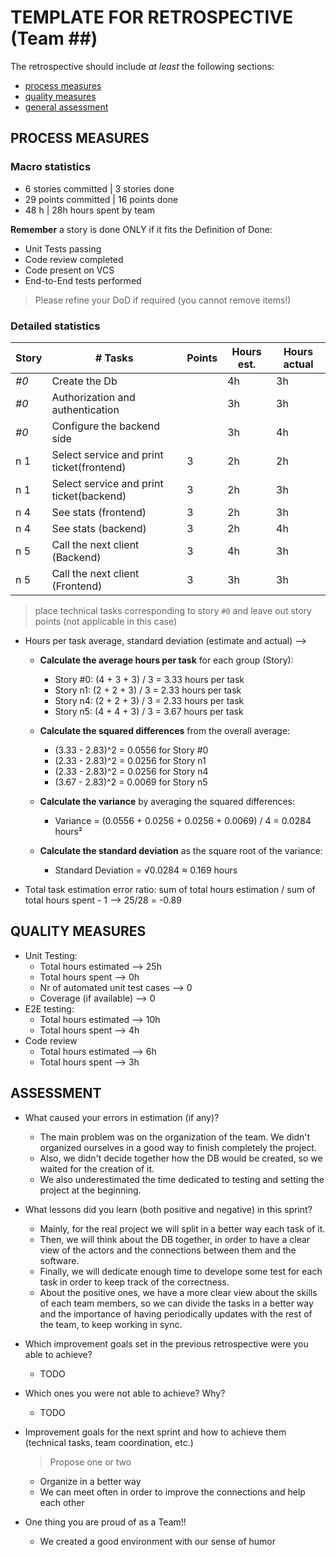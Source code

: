 TEMPLATE FOR RETROSPECTIVE (Team ##)
=====================================

The retrospective should include _at least_ the following
sections:

- [process measures](#process-measures)
- [quality measures](#quality-measures)
- [general assessment](#assessment)

## PROCESS MEASURES 

### Macro statistics

- 6 stories committed | 3 stories done
- 29 points committed | 16 points done
- 48 h | 28h hours spent by team

**Remember** a story is done ONLY if it fits the Definition of Done:
 
- Unit Tests passing
- Code review completed
- Code present on VCS
- End-to-End tests performed

> Please refine your DoD if required (you cannot remove items!) 

### Detailed statistics

| Story  | # Tasks | Points | Hours est. | Hours actual |
|--------|---------|--------|------------|--------------|
| _#0_   | Create the Db     |       |  4h          |  3h            |
| _#0_   | Authorization and authentication     |      |   3h          |  3h            |
| _#0_   | Configure the backend side     |       |  3h          |  4h           | 
| n 1     | Select service and print ticket(frontend)         |  3      | 2h           |    2h          |
| n 1     | Select service and print ticket(backend)         |  3      | 2h           |      3h       |
| n 4     | See stats (frontend)         |  3      | 2h           |      3h        |
| n 4     | See stats (backend)         |  3      | 2h           |        4h      |
| n 5     | Call the next client (Backend)         |  3      | 4h           |        3h      |
| n 5     | Call the next client (Frontend)         |  3      | 3h           |        3h      |

   
> place technical tasks corresponding to story `#0` and leave out story points (not applicable in this case)

- Hours per task average, standard deviation (estimate and actual) --> 
  - **Calculate the average hours per task** for each group (Story):
     - Story #0: (4 + 3 + 3) / 3 = 3.33 hours per task
     - Story n1: (2 + 2 + 3) / 3 = 2.33 hours per task
     - Story n4: (2 + 2 + 3) / 3 = 2.33 hours per task
     - Story n5: (4 + 4 + 3) / 3 = 3.67 hours per task

  - **Calculate the squared differences** from the overall average:
     - (3.33 - 2.83)^2 = 0.0556 for Story #0
     - (2.33 - 2.83)^2 = 0.0256 for Story n1
     - (2.33 - 2.83)^2 = 0.0256 for Story n4
     - (3.67 - 2.83)^2 = 0.0069 for Story n5

  - **Calculate the variance** by averaging the squared differences:

    - Variance = (0.0556 + 0.0256 + 0.0256 + 0.0069) / 4 = 0.0284 hours²

  - **Calculate the standard deviation** as the square root of the variance:

    - Standard Deviation = √0.0284 ≈ 0.169 hours
  
- Total task estimation error ratio: sum of total hours estimation / sum of total hours spent - 1 --> 25/28 = -0.89

  
## QUALITY MEASURES 

- Unit Testing:
  - Total hours estimated --> 25h
  - Total hours spent --> 0h
  - Nr of automated unit test cases --> 0
  - Coverage (if available) --> 0
- E2E testing:
  - Total hours estimated --> 10h
  - Total hours spent --> 4h
- Code review 
  - Total hours estimated --> 6h
  - Total hours spent --> 3h
  

## ASSESSMENT

- What caused your errors in estimation (if any)? 
  - The main problem was on the organization of the team. We didn't organized ourselves in a good way to finish completely the project. 
  - Also, we didn't decide together how the DB would be created, so we waited for the creation of it.
  - We also underestimated the time dedicated to testing and setting the project at the beginning.

- What lessons did you learn (both positive and negative) in this sprint?
  - Mainly, for the real project we will split in a better way each task of it.
  - Then, we will think about the DB together, in order to have a clear view of the actors and the connections between them and the software.
  - Finally, we will dedicate enough time to develope some test for each task in order to keep track of the correctness.
  - About the positive ones, we have a more clear view about the skills of each team members, so we can divide the tasks in a better way and the importance of having periodically updates with the rest of the team, to keep working in sync.

- Which improvement goals set in the previous retrospective were you able to achieve? 
  -  TODO
  
- Which ones you were not able to achieve? Why?
  - TODO

- Improvement goals for the next sprint and how to achieve them (technical tasks, team coordination, etc.)
  > Propose one or two
  - Organize in a better way
  - We can meet often in order to improve the connections and help each other

- One thing you are proud of as a Team!!
  - We created a good environment with our sense of humor